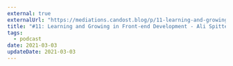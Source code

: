 ```yaml
---
external: true
externalUrl: "https://mediations.candost.blog/p/11-learning-and-growing-in-front-end-development"
title: "#11: Learning and Growing in Front-end Development - Ali Spittel"
tags:
  - podcast
date: 2021-03-03
updateDate: 2021-03-03
---
```

